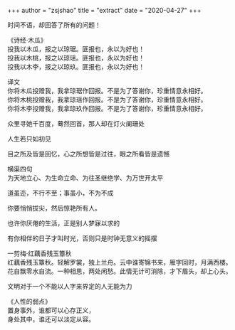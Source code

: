 +++
author = "zsjshao"
title = "extract"
date = "2020-04-27"
+++

时间不语，却回答了所有的问题！

《诗经·木瓜》  
投我以木瓜，报之以琼琚。匪报也，永以为好也！  
投我以木桃，报之以琼瑶。匪报也，永以为好也！  
投我以木李，报之以琼玖。匪报也，永以为好也！ 

译文  
你将木瓜投赠我，我拿琼琚作回报。不是为了答谢你，珍重情意永相好。  
你将木桃投赠我，我拿琼瑶作回报。不是为了答谢你，珍重情意永相好。  
你将木李投赠我，我拿琼玖作回报。不是为了答谢你，珍重情意永相好。  

众里寻她千百度，蓦然回首，那人却在灯火阑珊处

人生若只如初见

目之所及皆是回忆，心之所想皆是过往，眼之所看皆是遗憾

 横渠四句  
为天地立心、为生命立命、为往圣继绝学、为万世开太平

道虽迩，不行不至；事虽小，不为不成

你要悄悄拔尖，然后惊艳所有人。

也许你厌倦的生活，正是别人梦寐以求的

有你相伴的日子才叫时光，否则只是时钟无意义的摇摆

一剪梅·红藕香残玉簟秋  
红藕香残玉簟秋。轻解罗裳，独上兰舟。云中谁寄锦书来，雁字回时，月满西楼。  
花自飘零水自流。一种相思，两处闲愁。此情无计可消除，才下眉头，却上心头。

文明对于一个不能以人字来界定的人无能为力

《人性的弱点》  
置身事外，谁都可以心存正义，  
身处其中，谁还可以淡定从容。